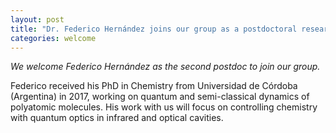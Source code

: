 ```yaml
---
layout: post
title: "Dr. Federico Hernández joins our group as a postdoctoral researcher"
categories: welcome
---
```


*We welcome Federico Hernández as the second postdoc to join our group.*

Federico received his PhD in Chemistry from Universidad de Córdoba (Argentina) in 2017, working on quantum and semi-classical dynamics of polyatomic molecules. His work with us will focus on controlling chemistry with quantum optics in infrared and optical cavities. 
